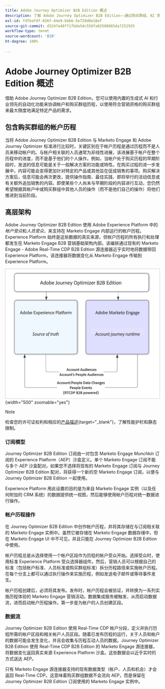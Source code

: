 ```yaml
---
title: Adobe Journey Optimizer B2B Edition 概述
description: 了解 Adobe Journey Optimizer B2B Edition——通过购买群组、AI 洞察和 Experience Platform 集成，为 B2B 营销编排帐户历程。
exl-id: fdfbafdf-826f-44e9-bbb6-5e729d0e18ef
source-git-commit: d3247a48ff1fbda54c559fa03580865da7252935
workflow-type: tm+mt
source-wordcount: '819'
ht-degree: 100%

---
```


# Adobe Journey Optimizer B2B Edition 概述

借助 Adobe Journey Optimizer B2B Edition，您可以使用内置的生成式 AI 和行业领先的自动化功能来协调帐户和购买群组历程，以使用符合营销资格的购买群组来最大限度地满足特定产品的需求。

## 包含购买群组的帐户历程

当将 Adobe Journey Optimizer B2B Edition 与 Marketo Engage 和 Adobe Journey Optimizer 标准进行比较时，关键区别在于帐户历程是通过历程而不是人员来移动帐户的。与帐户相关联的人员通常为非线性进展，该进展基于帐户在整个历程中的进度，而不是基于他们的个人操作。例如，当帐户处于购买历程的早期阶段时，发送的信息可能是关于一般解决方案的功能或特性。在购买过程的进一步发展中，内容可能会变得更加针对特定的产品或其他旨在促成销售的事项。购买解决方案后，信息可能会再次更改，提供操作指南、最佳实践、即将举行的活动信息或有关额外追加销售的内容。即使某些个人尚未与早期阶段的内容进行互动，您仍然希望根据其帐户中或购买群组中其他人员的操作（而不是他们自己的操作）将他们推进到当前阶段。

## 高层架构

Adobe Journey Optimizer B2B Edition 使用 Adobe Experience Platform 中的&#x200B;_帐户受众_&#x200B;和&#x200B;_人员受众_，来支持在 Marketo Engage 内部运行的帐户历程。Experience Platform 始终是这些数据的真实来源，但帐户历程的所有执行和处理都发生在 Marketo Engage B2B 营销基础架构内部。该编排通过现有的 Marketo Engage - Adobe Real-Time CDP B2B Edition 源连接器近乎实时地将数据带回 Experience Platform，该连接器将数据变化从 Marketo Engage 传输到 Experience Platform。

![高层数据架构](./assets/high-level-data-architecture.png){width="500" zoomable="yes"}

>[!NOTE]
>
>检查您的许可证权利和相应的[产品描述](https://helpx.adobe.com/cn/legal/product-descriptions/adobe-journey-optimizer-b2b.html){target="_blank"}，了解性能护栏和静态限制。

### 订阅模型

Journey Optimizer B2B Edition 订阅由一对包含 Marketo Engage _Munchkin_ 订阅的 Experience Platform（AEP）沙盒定义。单个 Marketo Engage 订阅不能与多个 AEP 沙盒配对。如果您不选择将现有的 Marketo Engage 订阅与 Journey Optimizer B2B Edition 配对，将获得一个新的空 Marketo Engage 订阅，以便与 Journey Optimizer B2B Edition 一起使用。

Experience Platform 用此设置的目的是为来自 Marketo Engage 实例（以及任何附加的 CRM 系统）的数据提供统一视图，然后能够使用帐户历程对统一数据进行操作。

### 帐户历程操作

在 Journey Optimizer B2B Edition 中创作帐户历程，并将其存储在与订阅相关联的 Marketo Engage 实例中。虽然它被存储在 Marketo Engage 数据存储中，但在 Marketo Engage UI 中不可见，并且只能在 Journey Optimizer B2B Edition 中使用。

帐户历程总是从选择使用一个帐户区段作为历程的帐户受众开始。选择受众时，使用标准 Experience Platform 受众选择器组件。然后，营销人员可以根据自己的标准（包括帐户标准、人员标准或购买群组标准）拆分历程路径来实施帐户历程。在每个分支上都可以通过执行操作来实施历程，例如发送电子邮件或等待事件发生。

帐户历程创建后，必须将其发布。发布时，帐户历程会被验证，并转换为一系列实施历程体验的 Marketo Engage 营销活动。数据集成服务被触发，从而启动数据流，进而启动帐户历程操作。第一步是为帐户的人员创建区段。

### 数据流

Journey Optimizer B2B Edition 使用 Real-Time CDP 帐户分段，定义并执行历程所需的帐户区段和相关帐户人员区段。随着已发布历程的运行，关于人员和帐户的数据可能会发生变化，并且会收集与历程互动人员的数据。Journey Optimizer B2B Edition 使用 Real-Time CDP B2B Edition 的 Marketo Engage 源连接器，将数据变化返回真实来源 Experience Platform 沙盒。这些数据会以近乎实时的方式送达 AEP。

只有 Marketo Engage 源连接器支持的现有数据类型（帐户、人员和机会）才会返回 Real-Time CDP。这意味着购买群组数据不会流向 AEP，而是保留在 Journey Optimizer B2B Edition 订阅使用的 Marketo Engage 实例中。
